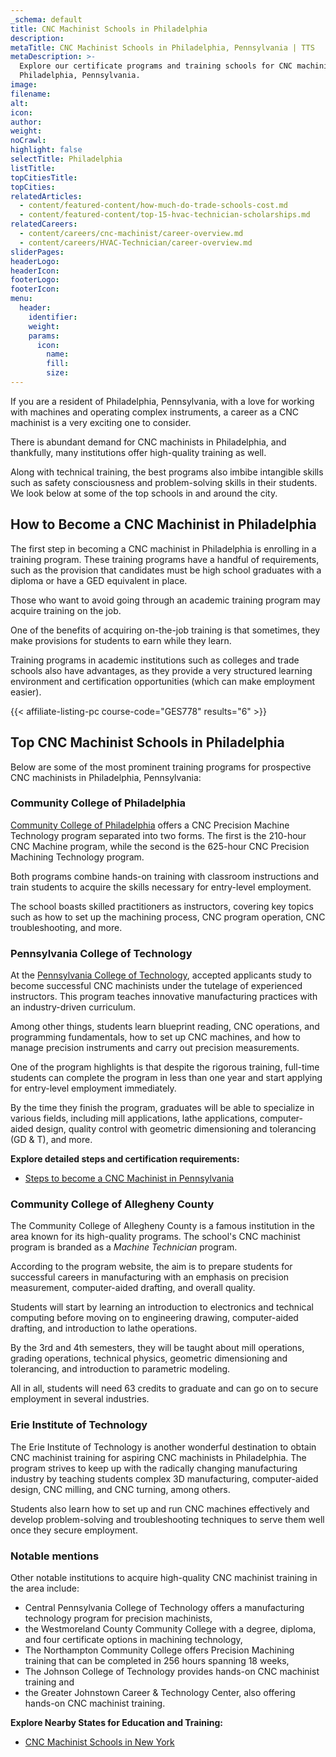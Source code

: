 ```yaml
---
_schema: default
title: CNC Machinist Schools in Philadelphia
description:
metaTitle: CNC Machinist Schools in Philadelphia, Pennsylvania | TTS
metaDescription: >-
  Explore our certificate programs and training schools for CNC machinists in
  Philadelphia, Pennsylvania.
image:
filename:
alt:
icon:
author:
weight:
noCrawl:
highlight: false
selectTitle: Philadelphia
listTitle:
topCitiesTitle:
topCities:
relatedArticles:
  - content/featured-content/how-much-do-trade-schools-cost.md
  - content/featured-content/top-15-hvac-technician-scholarships.md
relatedCareers:
  - content/careers/cnc-machinist/career-overview.md
  - content/careers/HVAC-Technician/career-overview.md
sliderPages:
headerLogo:
headerIcon:
footerLogo:
footerIcon:
menu:
  header:
    identifier:
    weight:
    params:
      icon:
        name:
        fill:
        size:
---
```

If you are a resident of Philadelphia, Pennsylvania, with a love for working with machines and operating complex instruments, a career as a CNC machinist is a very exciting one to consider.

There is abundant demand for CNC machinists in Philadelphia, and thankfully, many institutions offer high-quality training as well.

Along with technical training, the best programs also imbibe intangible skills such as safety consciousness and problem-solving skills in their students. We look below at some of the top schools in and around the city.

## **How to Become a CNC Machinist in Philadelphia**

The first step in becoming a CNC machinist in Philadelphia is enrolling in a training program. These training programs have a handful of requirements, such as the provision that candidates must be high school graduates with a diploma or have a GED equivalent in place.

Those who want to avoid going through an academic training program may acquire training on the job.

One of the benefits of acquiring on-the-job training is that sometimes, they make provisions for students to earn while they learn.

Training programs in academic institutions such as colleges and trade schools also have advantages, as they provide a very structured learning environment and certification opportunities (which can make employment easier).

{{< affiliate-listing-pc course-code="GES778" results="6" >}}

## **Top CNC Machinist Schools in Philadelphia**

Below are some of the most prominent training programs for prospective CNC machinists in Philadelphia, Pennsylvania:

### **Community College of Philadelphia**

[Community College of Philadelphia](https://www.ccp.edu/academic-offerings/professional-development/non-credit-courses/cnc-precision-machining-technology) offers a CNC Precision Machine Technology program separated into two forms. The first is the 210-hour CNC Machine program, while the second is the 625-hour CNC Precision Machining Technology program.

Both programs combine hands-on training with classroom instructions and train students to acquire the skills necessary for entry-level employment.

The school boasts skilled practitioners as instructors, covering key topics such as how to set up the machining process, CNC program operation, CNC troubleshooting, and more.

### Pennsylvania College of Technology

At the [Pennsylvania College of Technology](https://www.pct.edu/academics/et/automated-manufacturing-machining/cnc-machinisthttps://www.pct.edu/academics/et/automated-manufacturing-machining/cnc-machinist), accepted applicants study to become successful CNC machinists under the tutelage of experienced instructors. This program teaches innovative manufacturing practices with an industry-driven curriculum.

Among other things, students learn blueprint reading, CNC operations, and programming fundamentals, how to set up CNC machines, and how to manage precision instruments and carry out precision measurements.

One of the program highlights is that despite the rigorous training, full-time students can complete the program in less than one year and start applying for entry-level employment immediately.

By the time they finish the program, graduates will be able to specialize in various fields, including mill applications, lathe applications, computer-aided design, quality control with geometric dimensioning and tolerancing (GD & T), and more.

**Explore detailed steps and certification requirements:**

* [Steps to become a CNC Machinist in Pennsylvania](https://toptradeschools.com/near-you/auto-mechanic/pennsylvania/)

### Community College of Allegheny County

The Community College of Allegheny County is a famous institution in the area known for its high-quality programs. The school's CNC machinist program is branded as a *Machine Technician* program.

According to the program website, the aim is to prepare students for successful careers in manufacturing with an emphasis on precision measurement, computer-aided drafting, and overall quality.

Students will start by learning an introduction to electronics and technical computing before moving on to engineering drawing, computer-aided drafting, and introduction to lathe operations.

By the 3rd and 4th semesters, they will be taught about mill operations, grading operations, technical physics, geometric dimensioning and tolerancing, and introduction to parametric modeling.

All in all, students will need 63 credits to graduate and can go on to secure employment in several industries.

### Erie Institute of Technology

The Erie Institute of Technology is another wonderful destination to obtain CNC machinist training for aspiring CNC machinists in Philadelphia. The program strives to keep up with the radically changing manufacturing industry by teaching students complex 3D manufacturing, computer-aided design, CNC milling, and CNC turning, among others.

Students also learn how to set up and run CNC machines effectively and develop problem-solving and troubleshooting techniques to serve them well once they secure employment.

### Notable mentions

Other notable institutions to acquire high-quality CNC machinist training in the area include:

* Central Pennsylvania College of Technology offers a manufacturing technology program for precision machinists,
* the Westmoreland County Community College with a degree, diploma, and four certificate options in machining technology,
* The Northampton Community College offers Precision Machining training that can be completed in 256 hours spanning 18 weeks,
* The Johnson College of Technology provides hands-on CNC machinist training and
* the Greater Johnstown Career & Technology Center, also offering hands-on CNC machinist training.

**Explore Nearby States for Education and Training:**

* [CNC Machinist Schools in New York](New%20York)